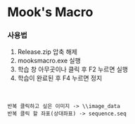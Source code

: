 # Mook's Macro


### 사용법

1. Release.zip 압축 해제
2. mooksmacro.exe 실행
3. 학습 창 아무곳이나 클릭 후 F2 누르면 실행
4. 학습이 완료된 후 F4 누르면 정지

</br>

~~~
반복 클릭하고 싶은 이미지 -> \\image_data
반복 클릭 할 좌표(상대좌표) -> sequence.seq
~~~

